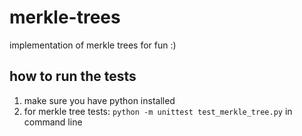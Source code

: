 # merkle-trees
implementation of merkle trees for fun :)

## how to run the tests
1. make sure you have python installed
2. for merkle tree tests: `python -m unittest test_merkle_tree.py` in command line

